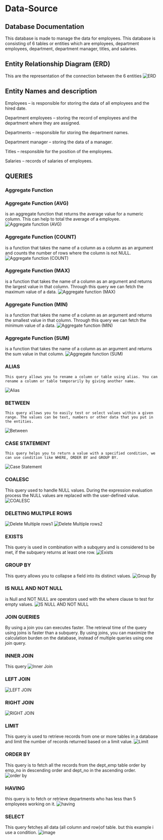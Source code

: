 # Data-Source
## Database Documentation
This database is made to manage the data for employees. This database is consisting of 6 tables or entities which are employees, department employees, department, department manager, titles, and salaries.
## Entity Relationship Diagram (ERD)
This are the representation of the connection between the 6 entities
![ERD](https://github.com/mrcz8/Data-Source/blob/main/ERD.png)
## Entity Names and description
Employees – is responsible for storing the data of all employees and the hired date.

Department employees – storing the record of employees and the department where they are assigned.

Departments – responsible for storing the department names.

Department manager – storing the data of a manager.

Titles – responsible for the position of the employees.

Salaries – records of salaries of employees.

## QUERIES
### Aggregate Function
###  Aggregate Function (AVG)
  is an aggregate function that returns the average value for a numeric column. This can help to total the average of a employee.
  ![Aggregate function (AVG)](https://github.com/mrcz8/Data-Source/blob/main/Aggregate%20function%20(AVG).png)
### Aggregate Function (COUNT) 
  is a function that takes the name of a column as a column as an argument and counts the number of rows where the column is not NULL.
  ![Aggregate function (COUNT)](https://github.com/mrcz8/Data-Source/blob/main/Aggregate%20function%20(COUNT).png)
### Aggregate Function (MAX)
  is a function that takes the name of a column as an argument and returns the largest value in that column. Through this query we can fetch the maximum value of a data.
  ![Aggregate function (MAX)](https://github.com/mrcz8/Data-Source/blob/main/Aggregate%20function%20(MAX).png)
### Aggregate Function (MIN) 
  is a function that takes the name of a column as an argument and returns the smallest value in that column. Through this query we can fetch the minimum value of a data.
  ![Aggregate function (MIN)](https://github.com/mrcz8/Data-Source/blob/main/Aggregate%20function%20(Min).png)
### Aggregate Function (SUM)
  is a function that takes the name of a column as an argument and returns the sum value in that column.
  ![Aggregate function (SUM)](https://github.com/mrcz8/Data-Source/blob/main/Aggregate%20function%20(SUM).png)
  
### ALIAS 
	This query allows you to rename a column or table using alias. You can rename a column or table temporarily by giving another name.
  ![Alias](https://github.com/mrcz8/Data-Source/blob/main/Alias.png)
### BETWEEN
	This query allows you to easily test or select values within a given range. The values can be text, numbers or other data that you put in the entities.
  ![Between](https://github.com/mrcz8/Data-Source/blob/main/Between.png)
### CASE STATEMENT
	This query helps you to return a value with a specified condition, we can use condition like WHERE, ORDER BY and GROUP BY.
  ![Case Statement](https://github.com/mrcz8/Data-Source/blob/main/Case%20Statement.png)
### COALESC
  This query used to handle NULL values. During the expression evaluation process the NULL values are replaced with the user-defined value.
  ![COALESC](https://github.com/mrcz8/Data-Source/blob/main/COALESC.png)
### DELETING MULTIPLE ROWS
  ![Delete Multiple rows1](https://github.com/mrcz8/Data-Source/blob/main/Delete%20Multiple%20rows1.png)
  ![Delete Multiple rows2](https://github.com/mrcz8/Data-Source/blob/main/Delete%20Multiple%20rows2.png)
### EXISTS
  This query is used in combination with a subquery and is considered to be met, if the subquery returns at least one row.
  ![Exists](https://github.com/mrcz8/Data-Source/blob/main/Exists.png)
### GROUP BY
  This query allows you to collapse a field into its distinct values.
  ![Group By](https://github.com/mrcz8/Data-Source/blob/main/Group%20By.png)
### IS NULL AND NOT NULL
  is Null and NOT NULL are operators used with the where clause to test for empty values.
  ![IS NULL AND NOT NULL](https://github.com/mrcz8/Data-Source/blob/main/IS%20NULL%20AND%20NOT%20NULL.png)

### JOIN QUERIES
  By using a join you can executes faster. The retrieval time of the query using joins is faster than a subquery. By using joins, you can maximize the calculation burden on the database, instead of multiple queries using one join query.
### INNER JOIN
  This query
  ![Inner Join](https://github.com/mrcz8/Data-Source/blob/main/Inner%20Join.png)
### LEFT JOIN
  ![LEFT JOIN](https://github.com/mrcz8/Data-Source/blob/main/LEFT%20JOIN.png)
### RIGHT JOIN
  ![RIGHT JOIN](https://github.com/mrcz8/Data-Source/blob/main/RIGHT%20JOIN.png)
  
### LIMIT
  This query is used to retrieve records from one or more tables in a database and limit the number of records returned based on a limit value.
  ![Limit](https://github.com/mrcz8/Data-Source/blob/main/Limit.png)
### ORDER BY
  This query is to fetch all the records from the dept_emp table order by emp_no in descending order and dept_no in the ascending order.
  ![order by](https://github.com/mrcz8/Data-Source/blob/main/order%20by.png)
### HAVING
  this query is to fetch or retrieve departments who has less than 5 employees working on it.
  ![having](https://github.com/mrcz8/Data-Source/blob/main/having.png)
### SELECT
  This query fetches all data (all column and row)of table. but this example i use a condition.
  ![image](https://github.com/mrcz8/Data-Source/blob/main/image.png)
